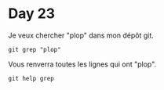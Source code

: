 # Day 23

Je veux chercher "plop" dans mon dépôt git.

    git grep "plop"

Vous renverra toutes les lignes qui ont "plop".

    git help grep
